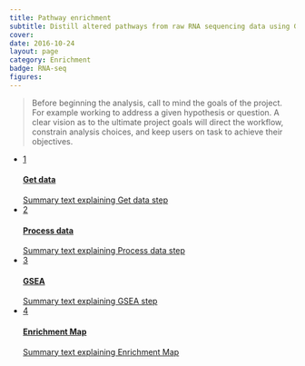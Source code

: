 ```yaml
---
title: Pathway enrichment
subtitle: Distill altered pathways from raw RNA sequencing data using Gene Set enrichment Analysis.
cover:
date: 2016-10-24
layout: page
category: Enrichment
badge: RNA-seq
figures:
---
```


> Before beginning the analysis, call to mind the goals of the project. For example working to address a given hypothesis or question. A clear vision as to the ultimate project goals will direct the workflow, constrain analysis choices, and keep users on task to achieve their objectives.


<div class="progress-tracker-wrapper progress-tracker-mobile">
  <ul class="progress-tracker progress-tracker--vertical">
    <li class="progress-step">
      <a target="_blank" class="progress-tracker-link" href="{{site.baseurl}}{{page.id}}/../get_data">
        <span class="progress-marker">1</span>
        <span class="progress-text">
          <h4 class="progress-title">Get data</h4>
          Summary text explaining Get data step
        </span>
      </a>
    </li>    
    <li class="progress-step">
      <a target="_blank" class="progress-tracker-link" href="{{site.baseurl}}{{page.id}}/../process_data">
        <span class="progress-marker">2</span>
        <span class="progress-text">
          <h4 class="progress-title">Process data</h4>
          Summary text explaining Process data step
        </span>
      </a>
    </li>
    <li class="progress-step">
      <a target="_blank" class="progress-tracker-link" href="{{site.baseurl}}{{page.id}}/../gsea">
        <span class="progress-marker">3</span>
        <span class="progress-text">
          <h4 class="progress-title">GSEA</h4>
          Summary text explaining GSEA step
        </span>
      </a>
    </li>
    <li class="progress-step">
      <a target="_blank" class="progress-tracker-link" href="{{site.baseurl}}{{page.id}}/../enrichment_map">
        <span class="progress-marker">4</span>
        <span class="progress-text">
          <h4 class="progress-title">Enrichment Map</h4>
          Summary text explaining Enrichment Map
        </span>
      </a>
    </li>    
  </ul>
</div>
